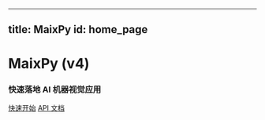 
---
title: MaixPy
id: home_page
---




<div>
    <h1><span>MaixPy (v4)</span></h1>
    <h3>快速落地 AI 机器视觉应用</h3>
</div>
<div id="big_btn_wrapper">
    <a class="btn" href="/doc/zh/index.html">快速开始</a>
    <a class="btn" href="/api/">API 文档</a>
</div>

